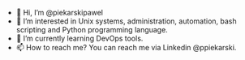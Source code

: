 - 👋 Hi, I’m @piekarskipawel
- 👀 I’m interested in Unix systems, administration, automation, bash scripting and Python programming language.
- 🌱 I’m currently learning DevOps tools.
- 📫 How to reach me? You can reach me via Linkedin @ppiekarski.

<!---
piekarskipawel/piekarskipawel is a ✨ special ✨ repository because its `README.md` (this file) appears on your GitHub profile.
You can click the Preview link to take a look at your changes.
--->
